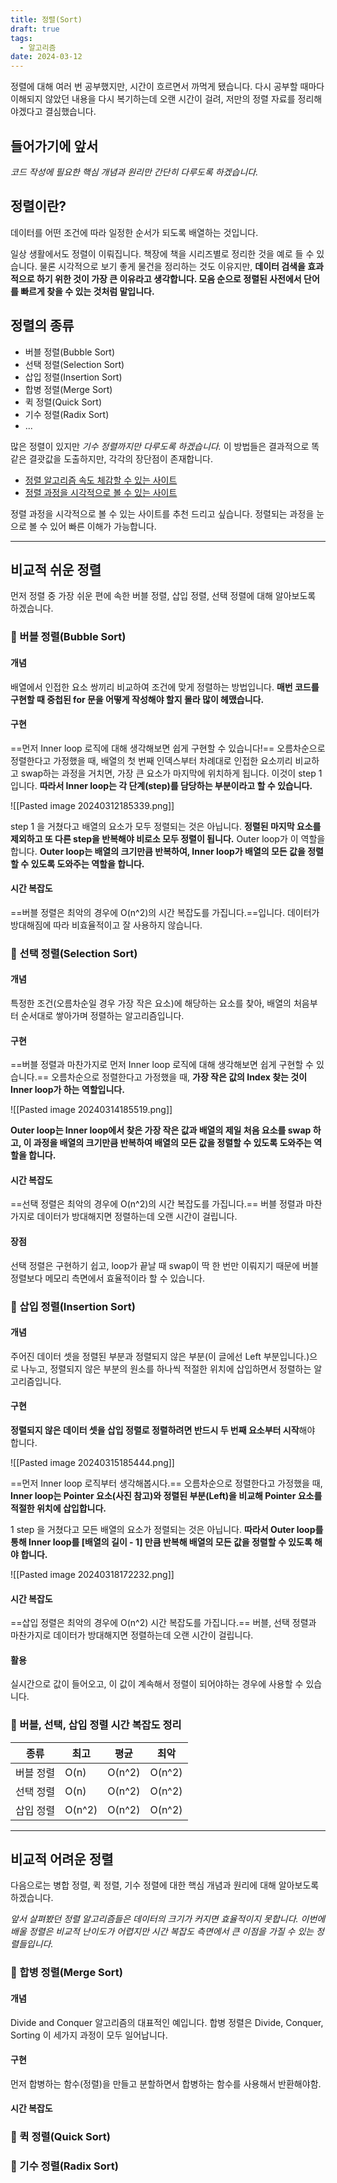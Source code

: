 ```yaml
---
title: 정렬(Sort)
draft: true
tags:
  - 알고리즘
date: 2024-03-12
---
```

정렬에 대해 여러 번 공부했지만, 시간이 흐르면서 까먹게 됐습니다. 다시 공부할 때마다 이해되지 않았던 내용을 다시 복기하는데 오랜 시간이 걸려, 저만의 정렬 자료를 정리해야겠다고 결심했습니다. 

## 들어가기에 앞서

*코드 작성에 필요한 핵심 개념과 원리만 간단히 다루도록 하겠습니다.*

## 정렬이란?

데이터를 어떤 조건에 따라 일정한 순서가 되도록 배열하는 것입니다. 

일상 생활에서도 정렬이 이뤄집니다. 책장에 책을 시리즈별로 정리한 것을 예로 들 수 있습니다. 물론 시각적으로 보기 좋게 물건을 정리하는 것도 이유지만, **데이터 검색을 효과적으로 하기 위한 것이 가장 큰 이유라고 생각합니다. 모음 순으로 정렬된 사전에서 단어를 빠르게 찾을 수 있는 것처럼 말입니다.**

## 정렬의 종류

- 버블 정렬(Bubble Sort)
- 선택 정렬(Selection Sort)
- 삽입 정렬(Insertion Sort)
- 합병 정렬(Merge Sort)
- 퀵 정렬(Quick Sort)
- 기수 정렬(Radix Sort)
- ... 

많은 정렬이 있지만 *기수 정렬까지만 다루도록 하겠습니다.* 이 방법들은 결과적으로 똑같은 결괏값을 도출하지만, 각각의 장단점이 존재합니다.

- [정렬 알고리즘 속도 체감할 수 있는 사이트](https://www.toptal.com/developers/sorting-algorithms)
- [정렬 과정을 시각적으로 볼 수 있는 사이트](https://visualgo.net/en/sorting) 

정렬 과정을 시각적으로 볼 수 있는 사이트를 추천 드리고 싶습니다. 정렬되는 과정을 눈으로 볼 수 있어 빠른 이해가 가능합니다. 

---
## 비교적 쉬운 정렬

먼저 정렬 중 가장 쉬운 편에 속한 버블 정렬, 삽입 정렬, 선택 정렬에 대해 알아보도록 하겠습니다. 

### 🌟 버블 정렬(Bubble Sort)

#### 개념
배열에서 인접한 요소 쌍끼리 비교하여 조건에 맞게 정렬하는 방법입니다. **매번 코드를 구현할 때 중첩된 for 문을 어떻게 작성해야 할지 몰라 많이 헤맸습니다.**

#### 구현
==먼저 Inner loop 로직에 대해 생각해보면 쉽게 구현할 수 있습니다!== 오름차순으로 정렬한다고 가정했을 때, 배열의 첫 번째 인덱스부터 차례대로 인접한 요소끼리 비교하고 swap하는 과정을 거치면, 가장 큰 요소가 마지막에 위치하게 됩니다. 이것이 step 1 입니다. **따라서 Inner loop는 각 단계(step)를 담당하는 부분이라고 할 수 있습니다.**

![[Pasted image 20240312185339.png]]

step 1 을 거쳤다고 배열의 요소가 모두 정렬되는 것은 아닙니다. **정렬된 마지막 요소를 제외하고 또 다른 step을 반복해야 비로소 모두 정렬이 됩니다.** Outer loop가 이 역할을 합니다. **Outer loop는 배열의 크기만큼 반복하여, Inner loop가 배열의 모든 값을 정렬할 수 있도록 도와주는 역할을 합니다.**

#### 시간 복잡도
==버블 정렬은 최악의 경우에 O(n^2)의 시간 복잡도를 가집니다.==입니다. 데이터가 방대해짐에 따라 비효율적이고 잘 사용하지 않습니다. 

### 🌟 선택 정렬(Selection Sort)

#### 개념
특정한 조건(오름차순일 경우 가장 작은 요소)에 해당하는 요소를 찾아, 배열의 처음부터 순서대로 쌓아가며 정렬하는 알고리즘입니다.

#### 구현
==버블 정렬과 마찬가지로 먼저 Inner loop 로직에 대해 생각해보면 쉽게 구현할 수 있습니다.== 오름차순으로 정렬한다고 가정했을 때, **가장 작은 값의 Index 찾는 것이 Inner loop가 하는 역할입니다.** 

![[Pasted image 20240314185519.png]]

**Outer loop는 Inner loop에서 찾은 가장 작은 값과 배열의 제일 처음 요소를 swap 하고, 이 과정을 배열의 크기만큼 반복하여 배열의 모든 값을 정렬할 수 있도록 도와주는 역할을 합니다.**

#### 시간 복잡도
==선택 정렬은 최악의 경우에 O(n^2)의 시간 복잡도를 가집니다.== 버블 정렬과 마찬가지로 데이터가 방대해지면 정렬하는데 오랜 시간이 걸립니다.

#### 장점
선택 정렬은 구현하기 쉽고, loop가 끝날 때 swap이 딱 한 번만 이뤄지기 때문에 버블 정렬보다 메모리 측면에서 효율적이라 할 수 있습니다.

### 🌟 삽입 정렬(Insertion Sort)

#### 개념
주어진 데이터 셋을 정렬된 부분과 정렬되지 않은 부분(이 글에선 Left 부분입니다.)으로 나누고, 정렬되지 않은 부분의 원소를 하나씩 적절한 위치에 삽입하면서 정렬하는 알고리즘입니다.
#### 구현
**정렬되지 않은 데이터 셋을 삽입 정렬로 정렬하려면 반드시 두 번째 요소부터 시작**해야 합니다. 

![[Pasted image 20240315185444.png]]

==먼저 Inner loop 로직부터 생각해봅시다.== 오름차순으로 정렬한다고 가정했을 때, **Inner loop는 Pointer 요소(사진 참고)와 정렬된 부분(Left)을 비교해 Pointer 요소를 적절한 위치에 삽입합니다.**

1 step 을 거쳤다고 모든 배열의 요소가 정렬되는 것은 아닙니다. **따라서 Outer loop를 통해 Inner loop를 \[배열의 길이 - 1\] 만큼 반복해 배열의 모든 값을 정렬할 수 있도록 해야 합니다.**

![[Pasted image 20240318172232.png]]



#### 시간 복잡도
==삽입 정렬은 최악의 경우에 O(n^2) 시간 복잡도를 가집니다.== 버블, 선택 정렬과 마찬가지로 데이터가 방대해지면 정렬하는데 오랜 시간이 걸립니다.

#### 활용
실시간으로 값이 들어오고, 이 값이 계속해서 정렬이 되어야하는 경우에 사용할 수 있습니다.

### 🌟 버블, 선택, 삽입 정렬 시간 복잡도 정리

| 종류    | 최고     | 평균     | 최악     |
| ----- | ------ | ------ | ------ |
| 버블 정렬 | O(n)   | O(n^2) | O(n^2) |
| 선택 정렬 | O(n)   | O(n^2) | O(n^2) |
| 삽입 정렬 | O(n^2) | O(n^2) | O(n^2) |

---
## 비교적 어려운 정렬 

다음으로는 병합 정렬, 퀵 정렬, 기수 정렬에 대한 핵심 개념과 원리에 대해 알아보도록 하겠습니다.

*앞서 살펴봤던 정렬 알고리즘들은 데이터의 크기가 커지면 효율적이지 못합니다. 이번에 배울 정렬은 비교적 난이도가 어렵지만 시간 복잡도 측면에서 큰 이점을 가질 수 있는 정렬들입니다.*


### 🌟 합병 정렬(Merge Sort)

#### 개념
Divide and Conquer 알고리즘의 대표적인 예입니다. 합병 정렬은 Divide, Conquer, Sorting 이 세가지 과정이 모두 일어납니다.  
#### 구현

먼저 합병하는 함수(정렬)을 만들고 
분할하면서 합병하는 함수를 사용해서 반환해야함.
#### 시간 복잡도


### 🌟 퀵 정렬(Quick Sort)
### 🌟 기수 정렬(Radix Sort)

